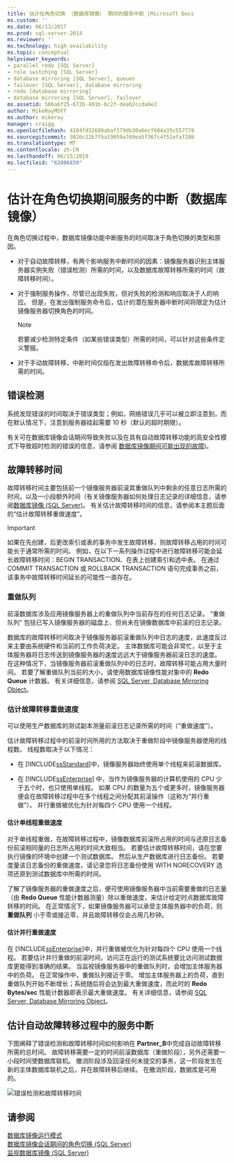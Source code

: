 ```yaml
---
title: 估计在角色切换 （数据库镜像） 期间的服务中断 |Microsoft Docs
ms.custom: ''
ms.date: 06/13/2017
ms.prod: sql-server-2014
ms.reviewer: ''
ms.technology: high-availability
ms.topic: conceptual
helpviewer_keywords:
- parallel redo [SQL Server]
- role switching [SQL Server]
- database mirroring [SQL Server], queues
- failover [SQL Server], database mirroring
- redo [database mirroring]
- database mirroring [SQL Server], failover
ms.assetid: 586a6f25-672b-491b-bc2f-deab2ccda6e2
author: MikeRayMSFT
ms.author: mikeray
manager: craigg
ms.openlocfilehash: 4104fd32688abaf379db30a6ecf604a35c557778
ms.sourcegitcommit: 3026c22b7fba19059a769ea5f367c4f51efaf286
ms.translationtype: MT
ms.contentlocale: zh-CN
ms.lasthandoff: 06/15/2019
ms.locfileid: "62806839"
---
```

# <a name="estimate-the-interruption-of-service-during-role-switching-database-mirroring"></a>估计在角色切换期间服务的中断（数据库镜像）
  在角色切换过程中，数据库镜像功能中断服务的时间取决于角色切换的类型和原因。  
  
-   对于自动故障转移，有两个影响服务中断时间的因素：镜像服务器识别主体服务器实例失败（错误检测）所需的时间，以及数据库故障转移所需的时间（故障转移时间）。  
  
-   对于强制服务操作，尽管已出现失败，但对失败的检测和响应取决于人的响应。 但是，在发出强制服务命令后，估计的潜在服务器中断时间将限定为估计镜像服务器切换角色的时间。  
  
    > [!NOTE]  
    >  若要减少检测特定条件（如某些错误类型）所需的时间，可以针对这些条件定义警报。  
  
-   对于手动故障转移，中断时间仅指在发出故障转移命令后，数据库故障转移所需的时间。  
  
## <a name="error-detection"></a>错误检测  
 系统发现错误的时间取决于错误类型；例如，网络错误几乎可以被立即注意到，而在默认情况下，注意到服务器挂起需要 10 秒（默认的超时期限）。  
  
 有关可在数据库镜像会话期间导致失败以及在具有自动故障转移功能的高安全性模式下导致超时检测的错误的信息，请参阅 [数据库镜像期间可能出现的故障](possible-failures-during-database-mirroring.md))。  
  
## <a name="failover-time"></a>故障转移时间  
 故障转移时间主要包括前一个镜像服务器前滚其重做队列中剩余的任意日志所需的时间，以及一小段额外时间（有关镜像服务器如何处理日志记录的详细信息，请参阅[数据库镜像 (SQL Server)](database-mirroring-sql-server.md)。 有关估计故障转移时间的信息，请参阅本主题后面的“估计故障转移重做速度”。  
  
> [!IMPORTANT]  
>  如果在先创建，后更改索引或表的事务中发生故障转移，则故障转移占用的时间可能长于通常所需的时间。  例如，在以下一系列操作过程中进行故障转移可能会延长故障转移时间：BEGIN TRANSACTION、在表上创建索引和选中表。 在通过 COMMIT TRANSACTION 或 ROLLBACK TRANSACTION 语句完成事务之前，该事务中故障转移时间延长的可能性一直存在。  
  
### <a name="the-redo-queue"></a>重做队列  
 前滚数据库涉及应用镜像服务器上的重做队列中当前存在的任何日志记录。 “重做队列”  包括已写入镜像服务器的磁盘上、但尚未在镜像数据库中前滚的日志记录。  
  
 数据库的故障转移时间取决于镜像服务器前滚重做队列中日志的速度，此速度反过来主要由系统硬件和当前的工作负荷决定。 主体数据库可能会非常忙，以至于主体服务器将日志传送到镜像服务器的速度远远大于镜像服务器前滚日志的速度。 在这种情况下，当镜像服务器前滚重做队列中的日志时，故障转移可能占用大量时间。 若要了解重做队列当前的大小，请使用数据库镜像性能对象中的 **Redo Queue** 计数器。 有关详细信息，请参阅 [SQL Server, Database Mirroring Object](../../relational-databases/performance-monitor/sql-server-database-mirroring-object.md)。  
  
### <a name="estimating-the-failover-redo-rate"></a>估计故障转移重做速度  
 可以使用生产数据库的测试副本测量前滚日志记录所需的时间（“重做速度”）。  
  
 估计故障转移过程中的前滚时间所用的方法取决于重做阶段中镜像服务器使用的线程数。 线程数取决于以下情况：  
  
-   在 [!INCLUDE[ssStandard](../../includes/ssstandard-md.md)]中，镜像服务器始终使用单个线程来前滚数据库。  
  
-   在 [!INCLUDE[ssEnterprise](../../includes/ssenterprise-md.md)] 中，当作为镜像服务器的计算机使用的 CPU 少于五个时，也只使用单线程。 如果 CPU 的数量为五个或更多时，镜像服务器便会在故障转移过程中在多个线程之间分配其前滚操作（这称为“并行重做”）。 并行重做被优化为针对每四个 CPU 使用一个线程。  
  
#### <a name="estimating-the-single-threaded-redo-rate"></a>估计单线程重做速度  
 对于单线程重做，在故障转移过程中，镜像数据库前滚所占用的时间与还原日志备份前滚相同量的日志所占用的时间大致相当。 若要估计故障转移时间，请在您要执行镜像的环境中创建一个测试数据库。 然后从生产数据库进行日志备份。 若要度量该日志备份的重做速度，请记录您将日志备份使用 WITH NORECOVERY 选项还原到测试数据库中所需的时间。  
  
 了解了镜像服务器的重做速度之后，便可使用镜像服务器中当前需要重做的日志量（由 **Redo Queue** 性能计数器测量）除以重做速度，来估计给定时点数据库故障转移的时间。 在正常情况下，如果镜像服务器可以承受主体服务器中的负荷，则 **重做队列** 小于零或接近零，并且故障转移仅会占用几秒钟。  
  
#### <a name="estimating-the-parallel-redo-rate"></a>估计并行重做速度  
 在 [!INCLUDE[ssEnterprise](../../includes/ssenterprise-md.md)]中，并行重做被优化为针对每四个 CPU 使用一个线程。 若要估计并行重做的前滚时间，访问正在运行的测试系统要比访问测试数据库更能得到准确的结果。 当监视镜像服务器中的重做队列时，会增加主体服务器中的负荷。 在正常操作中，重做队列接近于零。 增加主体服务器上的负荷，直到重做队列开始不断增长；系统随后将会达到最大重做速度，而此时的 **Redo Bytes/sec** 性能计数器即表示最大重做速度。 有关详细信息，请参阅 [SQL Server, Database Mirroring Object](../../relational-databases/performance-monitor/sql-server-database-mirroring-object.md)。  
  
## <a name="estimating-interruption-of-service-during-automatic-failover"></a>估计自动故障转移过程中的服务中断  
 下图阐释了错误检测和故障转移时间如何影响在 **Partner_B**中完成自动故障转移所需的总时间。 故障转移需要一定的时间前滚数据库（重做阶段），另外还需要一小段时间使数据库联机。 撤消阶段涉及回滚任何未提交的事务，这一阶段发生在新的主体数据库联机之后，并在故障转移后继续。 在撤消阶段，数据库是可用的。  
  
 ![错误检测和故障转移时间](../media/dbm-failovauto-time.gif "错误检测和故障转移时间")  
  
## <a name="see-also"></a>请参阅  
 [数据库镜像运行模式](database-mirroring-operating-modes.md)   
 [数据库镜像会话期间的角色切换 (SQL Server)](role-switching-during-a-database-mirroring-session-sql-server.md)   
 [监视数据库镜像 (SQL Server)](monitoring-database-mirroring-sql-server.md)  
  
  

